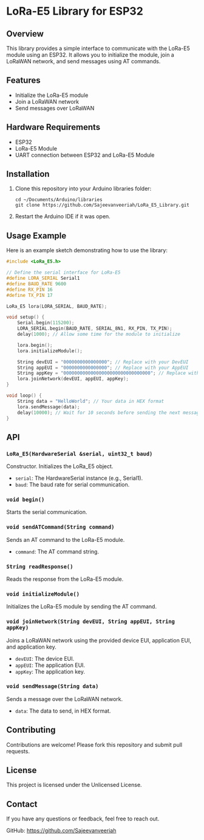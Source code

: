 # LoRa-E5 Library for ESP32

## Overview
This library provides a simple interface to communicate with the LoRa-E5 module using an ESP32. It allows you to initialize the module, join a LoRaWAN network, and send messages using AT commands.

## Features
* Initialize the LoRa-E5 module
* Join a LoRaWAN network
* Send messages over LoRaWAN

## Hardware Requirements
* ESP32
* LoRa-E5 Module
* UART connection between ESP32 and LoRa-E5 Module

## Installation
1. Clone this repository into your Arduino libraries folder:
   ```
   cd ~/Documents/Arduino/libraries
   git clone https://github.com/Sajeevanveeriah/LoRa_E5_Library.git
   ```
2. Restart the Arduino IDE if it was open.

## Usage Example
Here is an example sketch demonstrating how to use the library:

```cpp
#include <LoRa_E5.h>

// Define the serial interface for LoRa-E5
#define LORA_SERIAL Serial1
#define BAUD_RATE 9600
#define RX_PIN 16
#define TX_PIN 17

LoRa_E5 lora(LORA_SERIAL, BAUD_RATE);

void setup() {
    Serial.begin(115200);
    LORA_SERIAL.begin(BAUD_RATE, SERIAL_8N1, RX_PIN, TX_PIN);
    delay(1000); // Allow some time for the module to initialize

    lora.begin();
    lora.initializeModule();

    String devEUI = "0000000000000000"; // Replace with your DevEUI
    String appEUI = "0000000000000000"; // Replace with your AppEUI
    String appKey = "00000000000000000000000000000000"; // Replace with your AppKey
    lora.joinNetwork(devEUI, appEUI, appKey);
}

void loop() {
    String data = "HelloWorld"; // Your data in HEX format
    lora.sendMessage(data);
    delay(10000); // Wait for 10 seconds before sending the next message
}
```

## API

### `LoRa_E5(HardwareSerial &serial, uint32_t baud)`
Constructor. Initializes the LoRa_E5 object.
- `serial`: The HardwareSerial instance (e.g., Serial1).
- `baud`: The baud rate for serial communication.

### `void begin()`
Starts the serial communication.

### `void sendATCommand(String command)`
Sends an AT command to the LoRa-E5 module.
- `command`: The AT command string.

### `String readResponse()`
Reads the response from the LoRa-E5 module.

### `void initializeModule()`
Initializes the LoRa-E5 module by sending the AT command.

### `void joinNetwork(String devEUI, String appEUI, String appKey)`
Joins a LoRaWAN network using the provided device EUI, application EUI, and application key.
- `devEUI`: The device EUI.
- `appEUI`: The application EUI.
- `appKey`: The application key.

### `void sendMessage(String data)`
Sends a message over the LoRaWAN network.
- `data`: The data to send, in HEX format.

## Contributing
Contributions are welcome! Please fork this repository and submit pull requests.

## License
This project is licensed under the Unlicensed License.

## Contact
If you have any questions or feedback, feel free to reach out.

GitHub: https://github.com/Sajeevanveeriah
